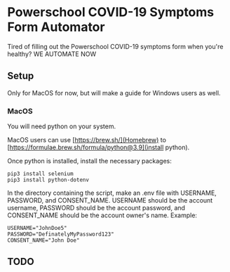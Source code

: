 # Powerschool COVID-19 Symptoms Form Automator 

Tired of filling out the Powerschool COVID-19 symptoms form when you're healthy? WE AUTOMATE NOW

## Setup 

Only for MacOS for now, but will make a guide for Windows users as well. 

### MacOS 

You will need python on your system. 

MacOS users can use [https://brew.sh/](Homebrew) to [https://formulae.brew.sh/formula/python@3.9](install python).

Once python is installed, install the necessary packages: 
```
pip3 install selenium 
pip3 install python-dotenv
```

In the directory containing the script, make an .env file with USERNAME, PASSWORD, and CONSENT_NAME. USERNAME should be the account username, PASSWORD should be the account password, and CONSENT_NAME should be the account owner's name. Example: 

```
USERNAME="JohnDoe5"
PASSWORD="DefinatelyMyPassword123"
CONSENT_NAME="John Doe"
```




## TODO 

